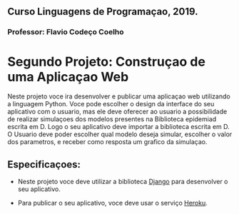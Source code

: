 ## Curso Linguagens de Programaçao, 2019.
### Professor: Flavio Codeço Coelho
# Segundo Projeto: Construçao de uma Aplicaçao Web

Neste projeto voce ira desenvolver e publicar uma aplicaçao web utilizando a linguagem Python. Voce pode escolher o design da interface do seu aplicativo com o usuario, mas ele deve oferecer ao usuario a possibilidade de realizar simulaçoes dos modelos presentes na Biblioteca epidemiad escrita em D. Logo o seu aplicativo deve importar a biblioteca escrita em D.
O Usuario deve poder escolher qual modelo deseja simular, escolher o valor dos parametros, e receber como resposta um grafico da simulaçao.

## Especificaçoes:
- Neste projeto voce deve utilizar a biblioteca [Django](https://www.djangoproject.com/)  para desenvolver o seu aplicativo. 

- Para publicar o seu aplicativo, voce deve usar o serviço [Heroku](https://devcenter.heroku.com/articles/getting-started-with-python#set-up).
